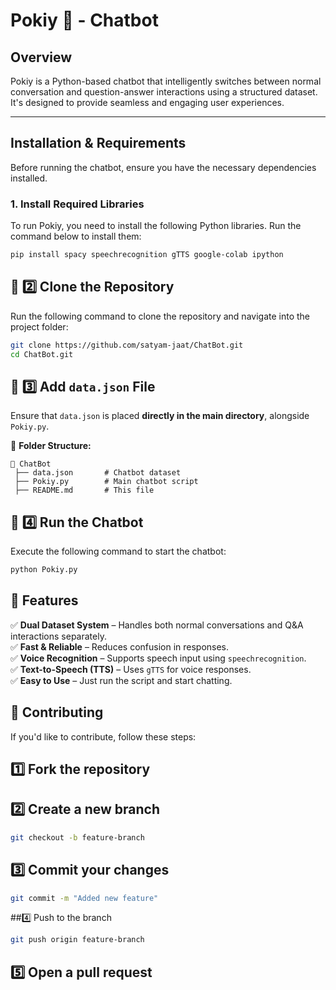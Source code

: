 # Pokiy 🤖 - Chatbot

## Overview
Pokiy is a Python-based chatbot that intelligently switches between normal conversation and question-answer interactions using a structured dataset. It's designed to provide seamless and engaging user experiences.

---

## Installation & Requirements

Before running the chatbot, ensure you have the necessary dependencies installed.

### 1. Install Required Libraries
To run Pokiy, you need to install the following Python libraries. Run the command below to install them:

```bash
pip install spacy speechrecognition gTTS google-colab ipython
```
## 🔹 2️⃣ Clone the Repository  
Run the following command to clone the repository and navigate into the project folder:  

```bash
git clone https://github.com/satyam-jaat/ChatBot.git  
cd ChatBot.git
```

## 🔹 3️⃣ Add `data.json` File  
Ensure that `data.json` is placed **directly in the main directory**, alongside `Pokiy.py`.  

📂 **Folder Structure:**  
```plaintext
📂 ChatBot
 ├── data.json       # Chatbot dataset
 ├── Pokiy.py        # Main chatbot script
 ├── README.md       # This file

```
## 🔹 4️⃣ Run the Chatbot  
Execute the following command to start the chatbot:  

```bash
python Pokiy.py
```

## 🚀 Features  
✅ **Dual Dataset System** – Handles both normal conversations and Q&A interactions separately.  
✅ **Fast & Reliable** – Reduces confusion in responses.  
✅ **Voice Recognition** – Supports speech input using `speechrecognition`.  
✅ **Text-to-Speech (TTS)** – Uses `gTTS` for voice responses.  
✅ **Easy to Use** – Just run the script and start chatting.  
## 🤝 Contributing  
If you'd like to contribute, follow these steps:  



## 1️⃣ Fork the repository
## 2️⃣ Create a new branch
```bash
git checkout -b feature-branch  
```
## 3️⃣ Commit your changes
```bash
git commit -m "Added new feature"  
```
##4️⃣ Push to the branch
```bash
git push origin feature-branch  
```
## 5️⃣ Open a pull request
